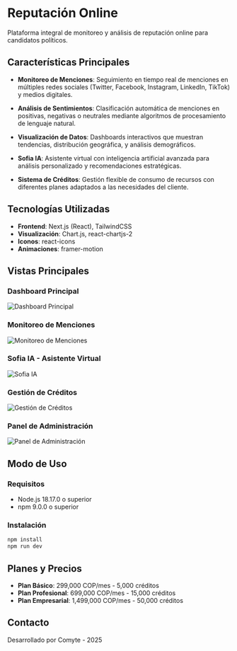 # Reputación Online

Plataforma integral de monitoreo y análisis de reputación online para candidatos políticos.

## Características Principales

- **Monitoreo de Menciones**: Seguimiento en tiempo real de menciones en múltiples redes sociales (Twitter, Facebook, Instagram, LinkedIn, TikTok) y medios digitales.

- **Análisis de Sentimientos**: Clasificación automática de menciones en positivas, negativas o neutrales mediante algoritmos de procesamiento de lenguaje natural.

- **Visualización de Datos**: Dashboards interactivos que muestran tendencias, distribución geográfica, y análisis demográficos.

- **Sofia IA**: Asistente virtual con inteligencia artificial avanzada para análisis personalizado y recomendaciones estratégicas.

- **Sistema de Créditos**: Gestión flexible de consumo de recursos con diferentes planes adaptados a las necesidades del cliente.

## Tecnologías Utilizadas

- **Frontend**: Next.js (React), TailwindCSS
- **Visualización**: Chart.js, react-chartjs-2
- **Iconos**: react-icons
- **Animaciones**: framer-motion

## Vistas Principales

### Dashboard Principal
![Dashboard Principal](./docs/images/dashboard.png)

### Monitoreo de Menciones
![Monitoreo de Menciones](./docs/images/menciones.png)

### Sofia IA - Asistente Virtual
![Sofia IA](./docs/images/sofia.png)

### Gestión de Créditos
![Gestión de Créditos](./docs/images/creditos.png)

### Panel de Administración
![Panel de Administración](./docs/images/admin.png)

## Modo de Uso

### Requisitos
- Node.js 18.17.0 o superior
- npm 9.0.0 o superior

### Instalación

```bash
npm install
npm run dev
```

## Planes y Precios

- **Plan Básico**: 299,000 COP/mes - 5,000 créditos
- **Plan Profesional**: 699,000 COP/mes - 15,000 créditos
- **Plan Empresarial**: 1,499,000 COP/mes - 50,000 créditos

## Contacto

Desarrollado por Comyte - 2025
